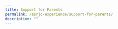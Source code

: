 ```yaml
---
title: Support for Parents
permalink: /asrjc-experience/support-for-parents/
description: ""
---
```

